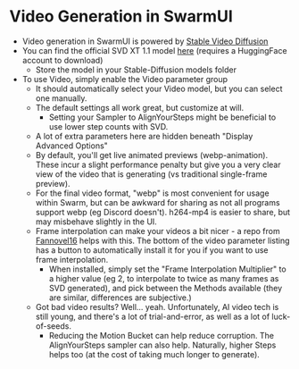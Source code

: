 # Video Generation in SwarmUI

- Video generation in SwarmUI is powered by [Stable Video Diffusion](https://arxiv.org/abs/2311.15127)
- You can find the official SVD XT 1.1 model [here](https://huggingface.co/stabilityai/stable-video-diffusion-img2vid-xt-1-1) (requires a HuggingFace account to download)
    - Store the model in your Stable-Diffusion models folder
- To use Video, simply enable the Video parameter group
    - It should automatically select your Video model, but you can select one manually.
    - The default settings all work great, but customize at will.
        - Setting your Sampler to AlignYourSteps might be beneficial to use lower step counts with SVD.
    - A lot of extra parameters here are hidden beneath "Display Advanced Options"
    - By default, you'll get live animated previews (webp-animation). These incur a slight performance penalty but give you a very clear view of the video that is generating (vs traditional single-frame preview).
    - For the final video format, "webp" is most convenient for usage within Swarm, but can be awkward for sharing as not all programs support webp (eg Discord doesn't). h264-mp4 is easier to share, but may misbehave slightly in the UI.
    - Frame interpolation can make your videos a bit nicer - a repo from [Fannovel16](https://github.com/Fannovel16/ComfyUI-Frame-Interpolation) helps with this. The bottom of the video parameter listing has a button to automatically install it for you if you want to use frame interpolation.
        - When installed, simply set the "Frame Interpolation Multiplier" to a higher value (eg 2, to interpolate to twice as many frames as SVD generated), and pick between the Methods available (they are similar, differences are subjective.)
    - Got bad video results? Well... yeah. Unfortunately, AI video tech is still young, and there's a lot of trial-and-error, as well as a lot of luck-of-seeds.
        - Reducing the Motion Bucket can help reduce corruption. The AlignYourSteps sampler can also help. Naturally, higher Steps helps too (at the cost of taking much longer to generate).
